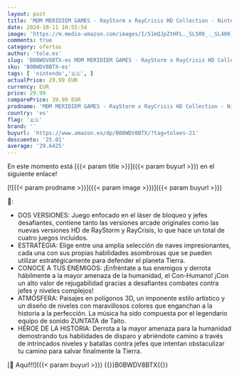 ```yaml
---
layout: post
title: 'MDM MERIDIEM GAMES - RayStorm x RayCrisis HD Collection - Nintendo Switch'
date: 2024-10-11 10:55:54
image: 'https://m.media-amazon.com/images/I/51mQJpZtHFL._SL500_._SL400_.jpg'
comments: true
category: ofertas
author: 'tole.es'
slug: 'B0BWDV8BTX-es MDM MERIDIEM GAMES - RayStorm x RayCrisis HD Collection -...'
sku: 'B0BWDV8BTX-es'
tags: [ 'nintendo','🇪🇸', ]
actualPrice: 29.99 EUR
currency: EUR
price: 29.99
comparePrice: 39.99 EUR
prodname: 'MDM MERIDIEM GAMES - RayStorm x RayCrisis HD Collection - Nintendo Switch'
country: 'es'
flag: '🇪🇸'
brand: ''
buyurl: 'https://www.amazon.es/dp/B0BWDV8BTX/?tag=tolees-21'
descuento: '25.01'
average: '29.6425'
---
```


En este momento está [{{< param title >}}]({{< param buyurl >}}) en el siguiente enlace!

[![{{< param prodname >}}]({{< param image >}})]({{< param buyurl >}})

🔎:

- DOS VERSIONES: Juego enfocado en el láser de bloqueo y jefes desafiantes, contiene tanto las versiones arcade originales como las nuevas versiones HD de RayStorm y RayCrisis, lo que hace un total de cuatro juegos incluidos.
- ESTRATEGIA: Elige entre una amplia selección de naves impresionantes, cada una con sus propias habilidades asombrosas que se pueden utilizar estratégicamente para defender el planeta Tierra.
- CONOCE A TUS ENEMIGOS: ¡Enfréntate a tus enemigos y derrota hábilmente a la mayor amenaza de la humanidad, el Con-Humano! ¡Con un alto valor de rejugabilidad gracias a desafiantes combates contra jefes y niveles complejos!
- ATMÓSFERA: Paisajes en polígonos 3D, un imponente estilo artístico y un diseño de niveles con maravillosos colores que enganchan a la historia a la perfección. La música ha sido compuesta por el legendario equipo de sonido ZUNTATA de Taito.
- HÉROE DE LA HISTORIA: Derrota a la mayor amenaza para la humanidad demostrando tus habilidades de disparo y abriéndote camino a través de intrincados niveles y batallas contra jefes que intentan obstaculizar tu camino para salvar finalmente la Tierra.

[🛒 Aquí!!!]({{< param buyurl >}})
{{<world>}}B0BWDV8BTX{{</world>}}
